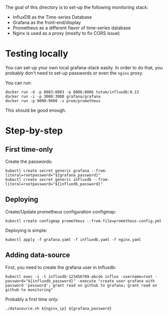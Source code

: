 The goal of this directory is to set-up the following monitoring stack:
- InfluxDB as the Time-series Database
- Grafana as the front-end/display
- Prometheus as a different flavor of time-series database
- Nginx is used as a proxy (mostly to fix CORS issue)

Testing locally
===============

You can set-up your own local grafana-stack easily. In order to do that, you
probably don't need to set-up passwords or even the `nginx` proxy.

You can run:

```
docker run -d -p 8083:8083 -p 8086:8086 tutum/influxdb:0.13
docker run -i -p 3000:3000 grafana/grafana
docker run -p 9090:9090 -v prom/prometheus
```

This should be good enough.

Step-by-step
============

First time-only
---------------
Create the passwords:
```
kubectl create secret generic grafana --from-literal=rootpassword="${grafana_password}"
kubectl create secret generic influxdb --from-literal=rootpassword="${influxdb_password}"
```

Deploying
---------
Create/Update prometheus configuration configmap:
```
kubectl create configmap prometheus --from-file=prometheus-config.yml
```

Deploying is simple:
```
kubectl apply -f grafana.yaml -f influxdb.yaml -f nginx.yaml
```

Adding data-source
------------------
First, you need to create the grafana user in Influxdb:
```
kubectl exec -i -t influxdb-123456789-abcde influx -username=root -password="${influxdb_password}" -execute "create user grafana with password 'password'; grant read on github to grafana; grant read on github to monitoring"
```

Probably a first time only:
```
./datasource.sh ${nginx_ip} ${grafana_password}
```
